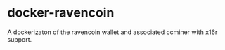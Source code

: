 # docker-ravencoin

A dockerizaton of the ravencoin wallet and associated ccminer with x16r support.

